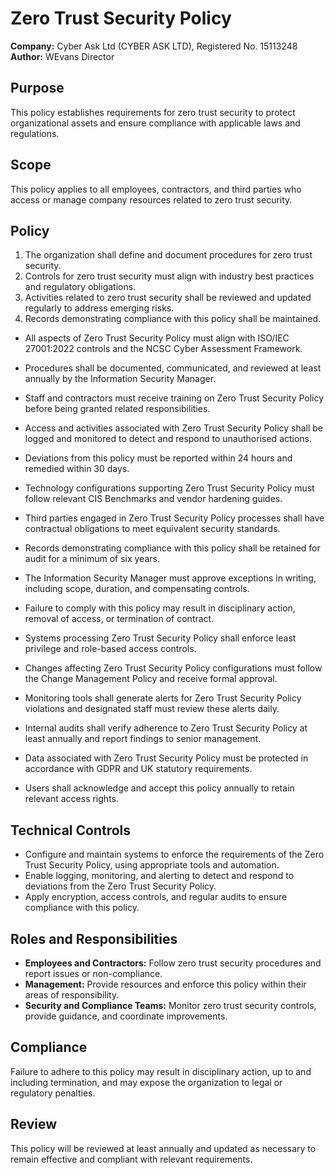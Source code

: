 # Zero Trust Security Policy

**Company:** Cyber Ask Ltd (CYBER ASK LTD), Registered No. 15113248  
**Author:** WEvans Director

## Purpose

This policy establishes requirements for zero trust security to protect organizational assets and ensure compliance with applicable laws and regulations.

## Scope

This policy applies to all employees, contractors, and third parties who access or manage company resources related to zero trust security.

## Policy
1. The organization shall define and document procedures for zero trust security.
2. Controls for zero trust security must align with industry best practices and regulatory obligations.
3. Activities related to zero trust security shall be reviewed and updated regularly to address emerging risks.
4. Records demonstrating compliance with this policy shall be maintained.

- All aspects of Zero Trust Security Policy must align with ISO/IEC 27001:2022 controls and the NCSC Cyber Assessment Framework.
- Procedures shall be documented, communicated, and reviewed at least annually by the Information Security Manager.
- Staff and contractors must receive training on Zero Trust Security Policy before being granted related responsibilities.
- Access and activities associated with Zero Trust Security Policy shall be logged and monitored to detect and respond to unauthorised actions.
- Deviations from this policy must be reported within 24 hours and remedied within 30 days.
- Technology configurations supporting Zero Trust Security Policy must follow relevant CIS Benchmarks and vendor hardening guides.
- Third parties engaged in Zero Trust Security Policy processes shall have contractual obligations to meet equivalent security standards.
- Records demonstrating compliance with this policy shall be retained for audit for a minimum of six years.
- The Information Security Manager must approve exceptions in writing, including scope, duration, and compensating controls.
- Failure to comply with this policy may result in disciplinary action, removal of access, or termination of contract.

- Systems processing Zero Trust Security Policy shall enforce least privilege and role-based access controls.
- Changes affecting Zero Trust Security Policy configurations must follow the Change Management Policy and receive formal approval.
- Monitoring tools shall generate alerts for Zero Trust Security Policy violations and designated staff must review these alerts daily.
- Internal audits shall verify adherence to Zero Trust Security Policy at least annually and report findings to senior management.
- Data associated with Zero Trust Security Policy must be protected in accordance with GDPR and UK statutory requirements.
- Users shall acknowledge and accept this policy annually to retain relevant access rights.

## Technical Controls

- Configure and maintain systems to enforce the requirements of the Zero Trust Security Policy, using appropriate tools and automation.
- Enable logging, monitoring, and alerting to detect and respond to deviations from the Zero Trust Security Policy.
- Apply encryption, access controls, and regular audits to ensure compliance with this policy.

## Roles and Responsibilities

- **Employees and Contractors:** Follow zero trust security procedures and report issues or non-compliance.
- **Management:** Provide resources and enforce this policy within their areas of responsibility.
- **Security and Compliance Teams:** Monitor zero trust security controls, provide guidance, and coordinate improvements.

## Compliance

Failure to adhere to this policy may result in disciplinary action, up to and including termination, and may expose the organization to legal or regulatory penalties.

## Review

This policy will be reviewed at least annually and updated as necessary to remain effective and compliant with relevant requirements.
